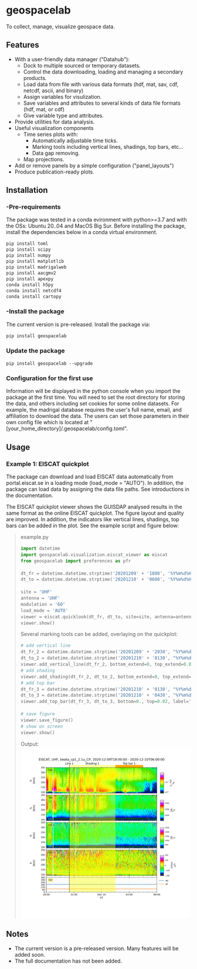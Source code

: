 # geospacelab
To collect, manage, visualize geospace data.

## Features
- With a user-friendly data manager ("Datahub"):
    + Dock to multiple sourced or temporary datasets.
    + Control the data downloading, loading and managing a secondary products.
    + Load data from file with various data formats (hdf, mat, sav, cdf, netcdf, ascii, and binary)
    + Assign variables for visulization.
    + Save variables and attributes to several kinds of data file formats (hdf, mat, or cdf)
    + Give variable type and attributes.
- Provide utilities for data analysis.
- Useful visualization components
    + Time series plots with:
        - Automatically adjustable time ticks.
        - Marking tools including vertical lines, shadings, top bars, etc...
        - Data gap removing.
    + Map projections.
- Add or remove panels by a simple configuration ("panel_layouts")
- Produce publication-ready plots.

## Installation

### -Pre-requirements
The package was tested in a conda evironment with python>=3.7 and with the OSs: Ubuntu 20..04 and MacOS Big Sur.
Before installing the package, install the dependencies below in a conda virtual environment.

```shell
pip install toml
pip install scipy
pip install numpy
pip install matplotlib
pip install madrigalweb
pip install aacgmv2
pip install apexpy
conda install h5py
conda install netcdf4
conda install cartopy 
```

### -Install the package
The current version is pre-released. Install the package via:

```shell
pip install geospacelab
```

### Update the package
```shell
pip install geospacelab --upgrade
```

### Configuration for the first use
Information will be displayed in the python console when you import the package at the first time. You will need to set the root directory for storing the data, and others including set cookies for some online datasets. For example, the madrigal database requires the user's full name, email, and affiliation to download the data. The users can set those parameters in their own config file which is located at "[your_home_directory]/.geospacelab/config.toml".

## Usage

### Example 1: EISCAT quickplot
The package can download and load EISCAT data automatically from portal.eiscat.se in a loading mode (load_mode = "AUTO").
In addition, the package can load data by assigning the data file paths. See introductions in the documentation.

The EISCAT quickplot viewer shows the GUISDAP analysed results in the same format as the online EISCAT quickplot.
The figure layout and quality are improved. In addition, the indicators like vertical lines, shadings, top bars can be 
added in the plot. See the example script and figure below:

> example.py
> ```python
> import datetime
> import geospacelab.visualization.eiscat_viewer as eiscat
> from geospacelab import preferences as pfr
> 
> dt_fr = datetime.datetime.strptime('20201209' + '1800', '%Y%m%d%H%M')
> dt_to = datetime.datetime.strptime('20201210' + '0600', '%Y%m%d%H%M')
>
> site = 'UHF'
> antenna = 'UHF'
> modulation = '60'
> load_mode = 'AUTO'
> viewer = eiscat.quicklook(dt_fr, dt_to, site=site, antenna=antenna, modulation=modulation, load_mode='AUTO')
> viewer.show()
> ```
>
> Several marking tools can be added, overlaying on the quickplot:
> ```python
> # add vertical line
> dt_fr_2 = datetime.datetime.strptime('20201209' + '2030', "%Y%m%d%H%M")
> dt_to_2 = datetime.datetime.strptime('20201210' + '0130', "%Y%m%d%H%M")
> viewer.add_vertical_line(dt_fr_2, bottom_extend=0, top_extend=0.02, label='Line 1', label_position='top')
> # add shading
> viewer.add_shading(dt_fr_2, dt_to_2, bottom_extend=0, top_extend=0.02, label='Shading 1', label_position='top')
> # add top bar
> dt_fr_3 = datetime.datetime.strptime('20201210' + '0130', "%Y%m%d%H%M")
> dt_to_3 = datetime.datetime.strptime('20201210' + '0430', "%Y%m%d%H%M")
> viewer.add_top_bar(dt_fr_3, dt_to_3, bottom=0., top=0.02, label='Top bar 1')
>
> # save figure
> viewer.save_figure()
> # show on screen
> viewer.show()
> ```
> Output:
> ![alt text](https://github.com/JouleCai/geospacelab/blob/master/examples/EISCAT_UHF_beata_cp1_2.1u_CP_20201209-180000-20201210-060000.png?raw=true)

## Notes
- The current version is a pre-released version. Many features will be added soon.
- The full documentation has not been added.

